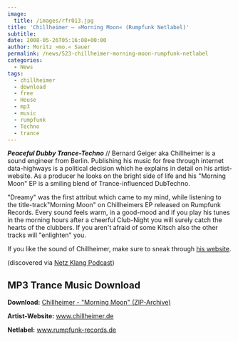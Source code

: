 ```yaml
---
image:
  title: /images/rfr013.jpg
title: 'Chillheimer – »Morning Moon« (Rumpfunk Netlabel)'
subtitle: 
date: 2008-05-26T05:16:08+00:00
author: Moritz »mo.« Sauer
permalink: /news/523-chillheimer-morning-moon-rumpfunk-netlabel
categories:
  - News
tags:
  - chillheimer
  - download
  - free
  - House
  - mp3
  - music
  - rumpfunk
  - Techno
  - trance
---
```

***Peaceful Dubby Trance-Techno*** // Bernard Geiger aka Chillheimer is a sound engineer from Berlin. Publishing his music for free through internet data-highways is a political decision which he explains in detail on his artist-website. As a producer he looks on the bright side of life and his "Morning Moon" EP is a smiling blend of Trance-influenced DubTechno.

<!--more-->

<!--adsense-->

"Dreamy" was the first attribut which came to my mind, while listening to the title-track"Morning Moon" on Chillheimers EP released on Rumpfunk Records. Every sound feels warm, in a good-mood and if you play his tunes in the morning hours after a cheerful Club-Night you will surely catch the hearts of the clubbers. If you aren't afraid of some Kitsch also the other tracks will "enlighten" you.

If you like the sound of Chillheimer, make sure to sneak through <a href="http://www.chillheimer.de" target="_blank">his website</a>.

(discovered via <a href="http://netzklang.twoday.net/" target="_blank">Netz Klang Podcast</a>)

## MP3 Trance Music Download

**Download:** [Chillheimer - "Morning Moon" (ZIP-Archive)](http://www.archive.org/download/rfr013/rfr013_vbr_mp3.zip)
  
**Artist-Website:** <a href="http://www.chillheimer.de" target="_blank">www.chillheimer.de</a>
  
**Netlabel:** <a href="http://www.rumpfunk-records.de" target="_blank">www.rumpfunk-records.de</a>